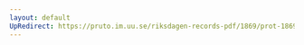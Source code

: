 ```yaml
---
layout: default
UpRedirect: https://pruto.im.uu.se/riksdagen-records-pdf/1869/prot-1869--fk--415/prot-1869--fk--415_012.pdf
---
```

